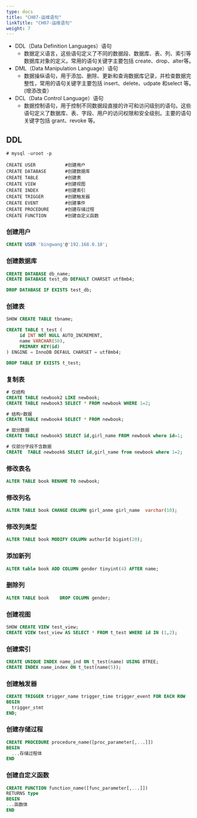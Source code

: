 ```yaml
---
type: docs
title: "CH07-运维语句"
linkTitle: "CH07-运维语句"
weight: 7
---
```


- DDL（Data Definition Languages）语句
  - 数据定义语言，这些语句定义了不同的数据段、数据库、表、列、索引等数据库对象的定义。常用的语句关键字主要包括 create、drop、alter等。
- DML（Data Manipulation Language）语句
  - 数据操纵语句，用于添加、删除、更新和查询数据库记录，并检查数据完整性，常用的语句关键字主要包括 insert、delete、udpate 和select 等。(增添改查）
- DCL（Data Control Language）语句
  - 数据控制语句，用于控制不同数据段直接的许可和访问级别的语句。这些语句定义了数据库、表、字段、用户的访问权限和安全级别。主要的语句关键字包括 grant、revoke 等。

## DDL

```
# mysql -uroot -p

CREATE USER           #创建用户
CREATE DATABASE       #创建数据库
CREATE TABLE          #创建表
CREATE VIEW           #创建视图
CREATE INDEX          #创建索引
CREATE TRIGGER        #创建触发器
CREATE EVENT          #创建事件
CREATE PROCEDURE      #创建存储过程
CREATE FUNCTION       #创建自定义函数
```

### 创建用户

```sql
CREATE USER 'bingwang'@'192.168.0.10';
```

### 创建数据库

```sql
CREATE DATABASE db_name;
CREATE DATABASE test_db DEFAULT CHARSET utf8mb4;

DROP DATABASE IF EXISTS test_db;
```

### 创建表

```sql
SHOW CREATE TABLE tbname;

CREATE TABLE t_test (
     id INT NOT NULL AUTO_INCREMENT,
     name VARCHAR(50),
     PRIMARY KEY(id)
) ENGINE = InnoDB DEFAUL CHARSET = utf8mb4;

DROP TABLE IF EXISTS t_test;
```

### 复制表

```sql
# 仅结构
CREATE TABLE newbook2 LIKE newbook;
CREATE TABLE newbook3 SELECT * FROM newbook WHERE 1=2;

# 结构+数据
CREATE TABLE newbook4 SELECT * FROM newbook;

# 部分数据
CREATE TABLE newbook5 SELECT id,girl_name FROM newbook where id=1;

# 仅部分字段不含数据
CREATE	TABLE newbook6 SELECT id,girl_name from newbook where 1=2;
```

### 修改表名

```sql
ALTER TABLE book RENAME TO newbook;
```

### 修改列名

```sql
ALTER TABLE book CHANGE COLUMN girl_anme girl_name  varchar(10);
```

### 修改列类型

```sql
ALTER TABLE book MODIFY COLUMN authorId bigint(20);
```

### 添加新列

```sql
ALTER table book ADD COLUMN gender tinyint(4) AFTER name;
```

### 删除列

```sql
ALTER TABLE book	DROP COLUMN gender;
```

### 创建视图

```sql
SHOW CREATE VIEW test_view;
CREATE VIEW test_view AS SELECT * FROM t_test WHERE id IN (1,2);
```

### 创建索引

```sql
CREATE UNIQUE INDEX name_ind ON t_test(name) USING BTREE;
CREATE INDEX name_index ON t_test(name(5));
```

### 创建触发器

```sql
CREATE TRIGGER trigger_name trigger_time trigger_event FOR EACH ROW 
BEGIN 
  trigger_stmt 
END;
```

### 创建存储过程

```sql
CREATE PROCEDURE procedure_name([proc_parameter[,...]])
BEGIN
  ...存储过程体
END
```

### 创建自定义函数

```sql
CREATE FUNCTION function_name([func_parameter[,...]])
RETURNS type
BEGIN
...函数体
END
```

